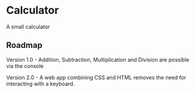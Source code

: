 # Calculator

A small calculator

## Roadmap

Version 1.0 - Addition, Subtraction, Multiplication and Division are possible via the console

Version 2.0 - A web app combining CSS and HTML removes the need for interacting with a keyboard.
